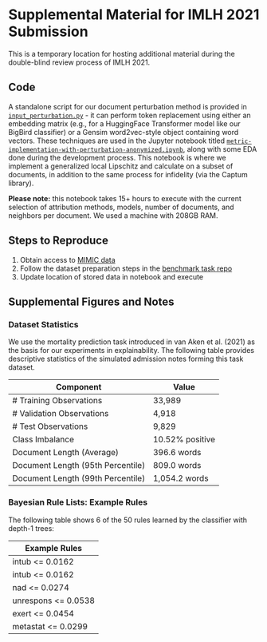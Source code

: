 # Supplemental Material for IMLH 2021 Submission
This is a temporary location for hosting additional material during the double-blind review process of IMLH 2021. 

## Code 
A standalone script for our document perturbation method is provided in [`input_perturbation.py`](./input_perturbation.py) - it can perform token replacement using either an embedding matrix (e.g., for a HuggingFace Transformer model like our BigBird classifier) or a Gensim word2vec-style object containing word vectors. These techniques are used in the Jupyter notebook titled [`metric-implementation-with-perturbation-anonymized.ipynb`](./metric-implementation-with-perturbation-anonymized.ipynb), along with some EDA done during the development process. This notebook is where we implement a generalized local Lipschitz and calculate on a subset of documents, in addition to the same process for infidelity (via the Captum library).

**Please note:** this notebook takes 15+ hours to execute with the current selection of attribution methods, models, number of documents, and neighbors per document. We used a machine with 208GB RAM.

## Steps to Reproduce
1. Obtain access to [MIMIC data](http://mimic.physionet.org/)
2. Follow the dataset preparation steps in the [benchmark task repo](https://github.com/bvanaken/clinical-outcome-prediction)
3. Update location of stored data in notebook and execute

## Supplemental Figures and Notes
### Dataset Statistics
We use the mortality prediction task introduced in van Aken et al. (2021) as the basis for our experiments in explainability. The following table provides descriptive statistics of the simulated admission notes forming this task dataset.

| Component | Value |
| ----- | ----- |
| # Training Observations   | 33,989 |
| # Validation Observations | 4,918 |
| # Test Observations       | 9,829 |
| Class Imbalance           | 10.52\% positive |
| Document Length (Average) | 396.6 words |
| Document Length (95th Percentile) | 809.0 words |
| Document Length (99th Percentile) | 1,054.2 words |

### Bayesian Rule Lists: Example Rules
The following table shows 6 of the 50 rules learned by the classifier with depth-1 trees:

| Example Rules | 
| ----- |
| intub <= 0.0162 |
| intub <= 0.0162 |
| nad <= 0.0274 |
| unrespons <= 0.0538 |
| exert <= 0.0454 |
| metastat <= 0.0299 |
